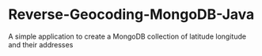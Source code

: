 # Reverse-Geocoding-MongoDB-Java
A simple application to create a MongoDB collection of latitude longitude and their addresses
